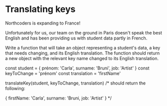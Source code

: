 # Translating keys

Northcoders is expanding to France!

Unfortunately for us, our team on the ground in Paris doesn't speak the best English and has been providing us with student data partly in French.

Write a function that will take an object representing a student's data, a key that needs changing, and its English translation. The function should return a new object with the relevant key name changed to its English translation.

const student = {
    prénom: 'Carla',
    surname: 'Bruni',
    job: 'Artist'
}
const keyToChange = 'prénom'
const translation = 'firstName'

translateKey(student, keyToChange, translation) /* should return the following:

{
    firstName: 'Carla',
    surname: 'Bruni,
    job: 'Artist'
} 
*/
